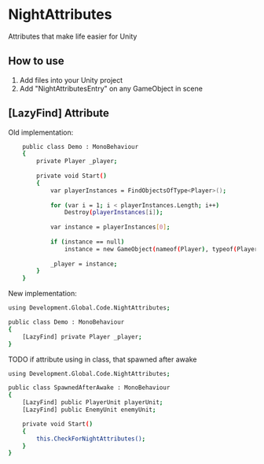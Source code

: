 # NightAttributes
Attributes that make life easier for Unity

## How to use

1. Add files into your Unity project
2. Add "NightAttributesEntry" on any GameObject in scene

## [LazyFind] Attribute

Old implementation:

```sh
    public class Demo : MonoBehaviour
    {
        private Player _player;
    
        private void Start()
        {
            var playerInstances = FindObjectsOfType<Player>();
            
            for (var i = 1; i < playerInstances.Length; i++)
                Destroy(playerInstances[i]);
                
            var instance = playerInstances[0];
            
            if (instance == null)
                instance = new GameObject(nameof(Player), typeof(Player));
                
            _player = instance;
        }
    }
```

New implementation:

```sh
using Development.Global.Code.NightAttributes;

public class Demo : MonoBehaviour
{
    [LazyFind] private Player _player;
}
```

TODO if attribute using in class, that spawned after awake

```sh
using Development.Global.Code.NightAttributes;

public class SpawnedAfterAwake : MonoBehaviour
{
    [LazyFind] public PlayerUnit playerUnit;
    [LazyFind] public EnemyUnit enemyUnit;

    private void Start()
    {
        this.CheckForNightAttributes();
    }
}
```
